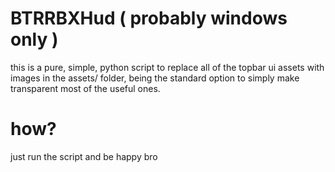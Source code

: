 # BTRRBXHud ( probably windows only )

this is a pure, simple, python script to replace all of the topbar ui 
assets with images in the assets/ folder, being the standard option
to simply make transparent most of the useful ones.

# how?

just run the script and be happy bro 
